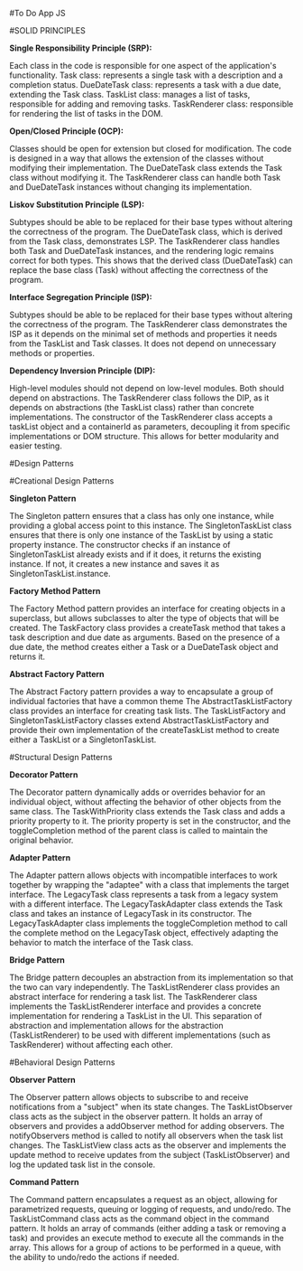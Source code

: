 #To Do App JS 

#SOLID PRINCIPLES

**Single Responsibility Principle (SRP):**

Each class in the code is responsible for one aspect of the application's functionality.
Task class: represents a single task with a description and a completion status.
DueDateTask class: represents a task with a due date, extending the Task class.
TaskList class: manages a list of tasks, responsible for adding and removing tasks.
TaskRenderer class: responsible for rendering the list of tasks in the DOM.

**Open/Closed Principle (OCP):**

Classes should be open for extension but closed for modification.
The code is designed in a way that allows the extension of the classes without modifying their implementation. The DueDateTask class extends the Task class without modifying it. The TaskRenderer class can handle both Task and DueDateTask instances without changing its implementation.

**Liskov Substitution Principle (LSP):**

Subtypes should be able to be replaced for their base types without altering the correctness of the program.
The DueDateTask class, which is derived from the Task class, demonstrates LSP. The TaskRenderer class handles both Task and DueDateTask instances, and the rendering logic remains correct for both types. This shows that the derived class (DueDateTask) can replace the base class (Task) without affecting the correctness of the program.

**Interface Segregation Principle (ISP):**

Subtypes should be able to be replaced for their base types without altering the correctness of the program.
The TaskRenderer class demonstrates the ISP as it depends on the minimal set of methods and properties it needs from the TaskList and Task classes. It does not depend on unnecessary methods or properties.

**Dependency Inversion Principle (DIP):**

High-level modules should not depend on low-level modules. Both should depend on abstractions.
The TaskRenderer class follows the DIP, as it depends on abstractions (the TaskList class) rather than concrete implementations. The constructor of the TaskRenderer class accepts a taskList object and a containerId as parameters, decoupling it from specific implementations or DOM structure. This allows for better modularity and easier testing.

#Design Patterns

#Creational Design Patterns

**Singleton Pattern**

The Singleton pattern ensures that a class has only one instance, while providing a global access point to this instance.
The SingletonTaskList class ensures that there is only one instance of the TaskList by using a static property instance. The constructor checks if an instance of SingletonTaskList already exists and if it does, it returns the existing instance. If not, it creates a new instance and saves it as SingletonTaskList.instance.

**Factory Method Pattern**

The Factory Method pattern provides an interface for creating objects in a superclass, but allows subclasses to alter the type of objects that will be created. 
The TaskFactory class provides a createTask method that takes a task description and due date as arguments. Based on the presence of a due date, the method creates either a Task or a DueDateTask object and returns it.


**Abstract Factory Pattern**

The Abstract Factory pattern provides a way to encapsulate a group of individual factories that have a common theme
The AbstractTaskListFactory class provides an interface for creating task lists. The TaskListFactory and SingletonTaskListFactory classes extend AbstractTaskListFactory and provide their own implementation of the createTaskList method to create either a TaskList or a SingletonTaskList.

#Structural Design Patterns

**Decorator Pattern**

The Decorator pattern dynamically adds or overrides behavior for an individual object, without affecting the behavior of other objects from the same class. 
The TaskWithPriority class extends the Task class and adds a priority property to it. The priority property is set in the constructor, and the toggleCompletion method of the parent class is called to maintain the original behavior.

**Adapter Pattern**

The Adapter pattern allows objects with incompatible interfaces to work together by wrapping the "adaptee" with a class that implements the target interface. 
The LegacyTask class represents a task from a legacy system with a different interface. The LegacyTaskAdapter class extends the Task class and takes an instance of LegacyTask in its constructor. The LegacyTaskAdapter class implements the toggleCompletion method to call the complete method on the LegacyTask object, effectively adapting the behavior to match the interface of the Task class.

**Bridge Pattern**

The Bridge pattern decouples an abstraction from its implementation so that the two can vary independently.
The TaskListRenderer class provides an abstract interface for rendering a task list. The TaskRenderer class implements the TaskListRenderer interface and provides a concrete implementation for rendering a TaskList in the UI. This separation of abstraction and implementation allows for the abstraction (TaskListRenderer) to be used with different implementations (such as TaskRenderer) without affecting each other.

#Behavioral Design Patterns

**Observer Pattern**

The Observer pattern allows objects to subscribe to and receive notifications from a "subject" when its state changes.
The TaskListObserver class acts as the subject in the observer pattern. It holds an array of observers and provides a addObserver method for adding observers. The notifyObservers method is called to notify all observers when the task list changes. The TaskListView class acts as the observer and implements the update method to receive updates from the subject (TaskListObserver) and log the updated task list in the console.

**Command Pattern**

The Command pattern encapsulates a request as an object, allowing for parametrized requests, queuing or logging of requests, and undo/redo.
The TaskListCommand class acts as the command object in the command pattern. It holds an array of commands (either adding a task or removing a task) and provides an execute method to execute all the commands in the array. This allows for a group of actions to be performed in a queue, with the ability to undo/redo the actions if needed.